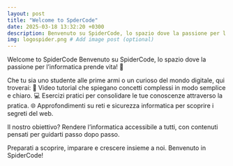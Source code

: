 ```yaml
---
layout: post
title: "Welcome to SpderCode"
date: 2025-03-18 13:32:20 +0300
description: Benvenuto su SpiderCode, lo spazio dove la passione per l’informatica prende vita! 🚀 # Add post description (optional)
img: logospider.png # Add image post (optional)
---
```

Welcome to SpiderCode
Benvenuto su SpiderCode, lo spazio dove la passione per l’informatica prende vita! 🚀

Che tu sia uno studente alle prime armi o un curioso del mondo digitale, qui troverai:
🧠 Video tutorial che spiegano concetti complessi in modo semplice e chiaro.
💻 Esercizi pratici per consolidare le tue conoscenze attraverso la pratica.
🌐 Approfondimenti su reti e sicurezza informatica per scoprire i segreti del web.

Il nostro obiettivo? Rendere l’informatica accessibile a tutti, con contenuti pensati per guidarti passo dopo passo.

Preparati a scoprire, imparare e crescere insieme a noi. Benvenuto in SpiderCode!